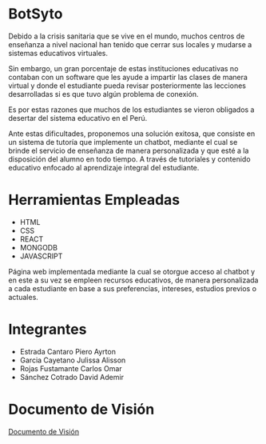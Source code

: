 # BotSyto

Debido a la crisis sanitaria que se vive en el mundo, muchos centros de enseñanza a nivel nacional han tenido que cerrar sus locales y mudarse a sistemas educativos virtuales.

Sin embargo, un gran porcentaje de estas instituciones educativas no contaban con un software que les ayude a impartir las clases de manera virtual y donde el estudiante pueda revisar posteriormente las lecciones desarrolladas si es que tuvo algún problema de conexión.

Es por estas razones que muchos de los estudiantes se vieron obligados a desertar del sistema educativo en el Perú.

Ante estas dificultades, proponemos una solución exitosa, que consiste en un sistema de tutoría que implemente un chatbot, mediante el cual se brinde el servicio de enseñanza de manera personalizada y que esté a la disposición del alumno en todo tiempo. A través de tutoriales y contenido educativo enfocado al aprendizaje integral del estudiante.

# Herramientas Empleadas

* HTML
* CSS
* REACT
* MONGODB
* JAVASCRIPT

Página web implementada mediante la cual se otorgue acceso al chatbot y en este a su vez se empleen recursos educativos, de manera personalizada a cada estudiante en base a sus preferencias, intereses, estudios previos o actuales.

# Integrantes

- Estrada Cantaro Piero Ayrton
- Garcia Cayetano Julissa Alisson
- Rojas Fustamante Carlos Omar
- Sánchez Cotrado David Ademir

# Documento de Visión

<a target="_blank" href="https://docs.google.com/document/d/1pT8tmYJKQyBGZ2XkyqJDeaDWLyYueD0cvJh5j2a07P0/edit#heading=h.5yyugbgt71qd">Documento de Visión</a>
